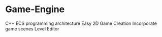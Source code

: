 # Game-Engine

C++ ECS programming architecture
Easy 2D Game Creation
Incorporate game scenes
Level Editor

